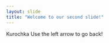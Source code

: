 ```yaml
---
layout: slide
title: "Welcome to our second slide!"
---
```

Kurochka
Use the left arrow to go back!
